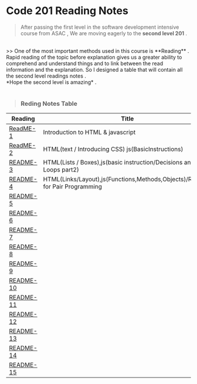 # Code 201 Reading Notes

> After passing the first level in the software development intensive course from ASAC , We are moving eagerly to the **second level 201** .
<br>
>> One of the most important methods used in this course is **Reading** .
Rapid reading of the topic before explanation gives us a greater ability to comprehend and understand things and to link between the read information and the explanation.
So I designed a table that will contain all the second level readings notes .
<br>
*Hope the second level is amazing* .
<br>
<br>

> ### Reding Notes Table 

| Reading      | Title  |
| -------------| -------|
| [ReadME-1](https://raghadmustafa96.github.io/reading-notes/README-1) |  Introduction to HTML & javascript      |
| [ReadME-2](https://raghadmustafa96.github.io/reading-notes/class-02) | HTML(text / Introducing CSS) js(BasicInstructions)      |
| [README-3](https://raghadmustafa96.github.io/reading-notes/README-3) | HTML(Lists / Boxes),js(basic instruction/Decisions and Loops part2) |
| [README-4](https://raghadmustafa96.github.io/reading-notes/README-4) | HTML(Links/Layout),js(Functions,Methods,Objects)/Reasons for Pair Programming|
| [README-5]() |        |
| [README-6]() |        |
| [README-7]() |        |
| [README-8]() |        |
| [README-9]() |        |
| [README-10]()|        |
| [README-11]()|        |
| [README-12]()|        |
| [README-13]()|        |
| [README-14]()|        |
| [README-15]()|        |